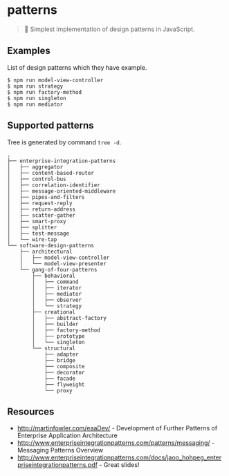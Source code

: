 # patterns

> :notebook_with_decorative_cover: Simplest implementation of design patterns in JavaScript.

## Examples

List of design patterns which they have example. 

```
$ npm run model-view-controller
$ npm run strategy
$ npm run factory-method
$ npm run singleton
$ npm run mediator
```

## Supported patterns

Tree is generated by command `tree -d`.

```
.
├── enterprise-integration-patterns
│   ├── aggregator
│   ├── content-based-router
│   ├── control-bus
│   ├── correlation-identifier
│   ├── message-oriented-middleware
│   ├── pipes-and-filters
│   ├── request-reply
│   ├── return-address
│   ├── scatter-gather
│   ├── smart-proxy
│   ├── splitter
│   ├── test-message
│   └── wire-tap
└── software-design-patterns
    ├── architectural
    │   ├── model-view-controller
    │   └── model-view-presenter
    └── gang-of-four-patterns
        ├── behavioral
        │   ├── command
        │   ├── iterator
        │   ├── mediator
        │   ├── observer
        │   └── strategy
        ├── creational
        │   ├── abstract-factory
        │   ├── builder
        │   ├── factory-method
        │   ├── prototype
        │   └── singleton
        └── structural
            ├── adapter
            ├── bridge
            ├── composite
            ├── decorator
            ├── facade
            ├── flyweight
            └── proxy

```

## Resources

* http://martinfowler.com/eaaDev/ - Development of Further Patterns of Enterprise Application Architecture
* http://www.enterpriseintegrationpatterns.com/patterns/messaging/ - Messaging Patterns Overview
* http://www.enterpriseintegrationpatterns.com/docs/jaoo_hohpeg_enterpriseintegrationpatterns.pdf - Great slides!
